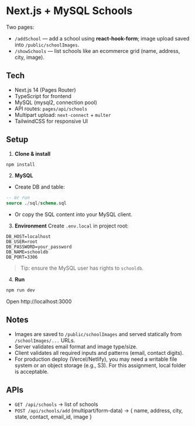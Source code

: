 # Next.js + MySQL Schools

Two pages:
- `/addSchool` — add a school using **react-hook-form**; image upload saved into `/public/schoolImages`.
- `/showSchools` — list schools like an ecommerce grid (name, address, city, image).

## Tech
- Next.js 14 (Pages Router)
- TypeScript for frontend
- MySQL (mysql2, connection pool)
- API routes: `pages/api/schools`
- Multipart upload: `next-connect` + `multer`
- TailwindCSS for responsive UI

## Setup

1. **Clone & install**
```bash
npm install
```

2. **MySQL**
- Create DB and table:
```sql
-- or run
source ./sql/schema.sql
```
- Or copy the SQL content into your MySQL client.

3. **Environment**
Create `.env.local` in project root:
```
DB_HOST=localhost
DB_USER=root
DB_PASSWORD=your_password
DB_NAME=schooldb
DB_PORT=3306
```
> Tip: ensure the MySQL user has rights to `schooldb`.

4. **Run**
```bash
npm run dev
```
Open http://localhost:3000

## Notes
- Images are saved to `/public/schoolImages` and served statically from `/schoolImages/...` URLs.
- Server validates email format and image type/size.
- Client validates all required inputs and patterns (email, contact digits).
- For production deploy (Vercel/Netlify), you may need a writable file system or an object storage (e.g., S3). For this assignment, local folder is acceptable.

## APIs
- `GET /api/schools` → list of schools
- `POST /api/schools/add` (multipart/form-data) → { name, address, city, state, contact, email_id, image }
